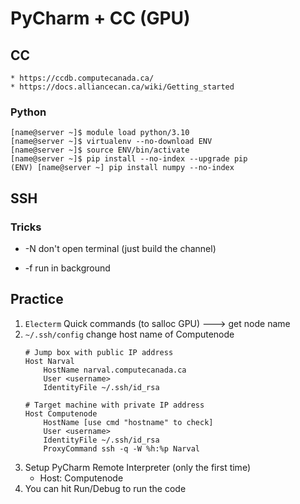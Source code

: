# PyCharm + CC (GPU)

## CC
```
* https://ccdb.computecanada.ca/
* https://docs.alliancecan.ca/wiki/Getting_started
```
### Python
```
[name@server ~]$ module load python/3.10
[name@server ~]$ virtualenv --no-download ENV
[name@server ~]$ source ENV/bin/activate
[name@server ~]$ pip install --no-index --upgrade pip
(ENV) [name@server ~] pip install numpy --no-index
```


## SSH

### Tricks
* -N don't open terminal (just build the channel)

* -f run in background

## Practice
1. `Electerm` Quick commands (to salloc GPU) ---> get node name
2. `~/.ssh/config` change host name of Computenode
    ```
    # Jump box with public IP address
    Host Narval
        HostName narval.computecanada.ca
        User <username>
        IdentityFile ~/.ssh/id_rsa
    
    # Target machine with private IP address
    Host Computenode
        HostName [use cmd "hostname" to check]
        User <username>
        IdentityFile ~/.ssh/id_rsa
        ProxyCommand ssh -q -W %h:%p Narval
   ```
3. Setup PyCharm Remote Interpreter (only the first time)
   * Host: Computenode
4. You can hit Run/Debug to run the code